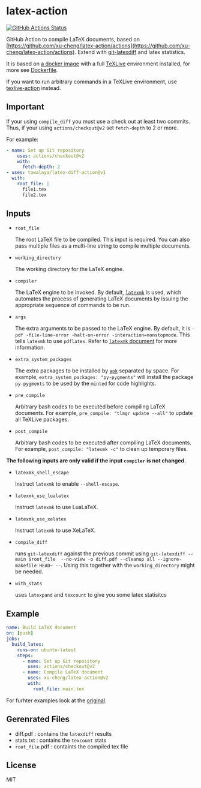 # latex-action 

[![GitHub Actions Status](https://github.com/tawalaya/latex-diff-action/workflows/Test%20Github%20Action/badge.svg)](https://github.com/tawalaya/latex-diff-action/actions)

GitHub Action to compile LaTeX documents, based on [https://github.com/xu-cheng/latex-action/actions](https://github.com/xu-cheng/latex-action/actions). Extend with [git-latexdiff](https://gitlab.com/git-latexdiff/git-latexdiff) and latex statistics.

It is based on  [a docker image](https://github.com/xu-cheng/latex-docker) with a full [TeXLive](https://www.tug.org/texlive/) environment installed, for more see [Dockerfile](./Dockerfile).

If you want to run arbitrary commands in a TeXLive environment, use [texlive-action](https://github.com/xu-cheng/texlive-action) instead.

## Important

If your using `compile_diff` you must use a check out at least two commits. Thus, if your using `actions/checkout@v2` set `fetch-depth` to 2 or more.

<!-- Duh, took me a whie to figure that out form the not so helpfull error messages ... -->
For example:
```yaml
- name: Set up Git repository
    uses: actions/checkout@v2
    with:
      fetch-depth: 2
- uses: tawalaya/latex-diff-action@v1
  with:
    root_file: |
      file1.tex
      file2.tex
```

## Inputs

* `root_file`

    The root LaTeX file to be compiled. This input is required. You can also pass multiple files as a multi-line string to compile multiple documents. 

* `working_directory`

    The working directory for the LaTeX engine.

* `compiler`

    The LaTeX engine to be invoked. By default, [`latexmk`](https://ctan.org/pkg/latexmk) is used, which automates the process of generating LaTeX documents by issuing the appropriate sequence of commands to be run.

* `args`

    The extra arguments to be passed to the LaTeX engine. By default, it is `-pdf -file-line-error -halt-on-error -interaction=nonstopmode`. This tells `latexmk` to use `pdflatex`. Refer to [`latexmk` document](http://texdoc.net/texmf-dist/doc/support/latexmk/latexmk.pdf) for more information.

* `extra_system_packages`

    The extra packages to be installed by [`apk`](https://pkgs.alpinelinux.org/packages) separated by space. For example, `extra_system_packages: "py-pygments"` will install the package `py-pygments` to be used by the `minted` for code highlights.

* `pre_compile`

    Arbitrary bash codes to be executed before compiling LaTeX documents. For example, `pre_compile: "tlmgr update --all"` to update all TeXLive packages.

* `post_compile`

    Arbitrary bash codes to be executed after compiling LaTeX documents. For example, `post_compile: "latexmk -c"` to clean up temporary files.

**The following inputs are only valid if the input `compiler` is not changed.**

* `latexmk_shell_escape`

    Instruct `latexmk` to enable `--shell-escape`.

* `latexmk_use_lualatex`

    Instruct `latexmk` to use LuaLaTeX.

* `latexmk_use_xelatex`

    Instruct `latexmk` to use XeLaTeX.
* `compile_diff`

  runs `git-latexdiff` against the previous commit using `git-latexdiff --main $root_file  --no-view -o diff.pdf --cleanup all --ignore-makefile HEAD~ --`. Using this together with the `working_directory` might be needed.

* `with_stats`

  uses `latexpand` and `texcount` to give you some latex statisitcs

## Example

```yaml
name: Build LaTeX document
on: [push]
jobs:
  build_latex:
    runs-on: ubuntu-latest
    steps:
      - name: Set up Git repository
        uses: actions/checkout@v2
      - name: Compile LaTeX document
        uses: xu-cheng/latex-action@v2
        with:
          root_file: main.tex
```

For furhter examples look at the [original](https://github.com/xu-cheng/latex-action).

## Gerenrated Files
 - diff.pdf : contains the `latexdiff` results
 - stats.txt : contains the `texcount` stats
 - `root_file`.pdf : containts the compiled tex file

## License

MIT
